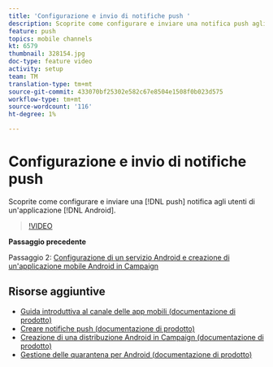 ```yaml
---
title: 'Configurazione e invio di notifiche push '
description: Scoprite come configurare e inviare una notifica push agli utenti delle app Android.
feature: push
topics: mobile channels
kt: 6579
thumbnail: 328154.jpg
doc-type: feature video
activity: setup
team: TM
translation-type: tm+mt
source-git-commit: 433070bf25302e582c67e8504e1508f0b023d575
workflow-type: tm+mt
source-wordcount: '116'
ht-degree: 1%

---
```



# Configurazione e invio di notifiche push

Scoprite come configurare e inviare una [!DNL push] notifica agli utenti di un&#39;applicazione [!DNL Android].

>[!VIDEO](https://video.tv.adobe.com/v/328154?quality=12)

**Passaggio precedente**

Passaggio 2: [Configurazione di un servizio Android e creazione di un&#39;applicazione mobile Android in Campaign](/help/tutorial-getting-started-with-push-notifications-for-android/configuring-an-android-service-in-campaign.md)

## Risorse aggiuntive

* [Guida introduttiva al canale delle app mobili (documentazione di prodotto)](https://experienceleague.adobe.com/docs/campaign-classic/using/sending-messages/sending-push-notifications/about-mobile-app-channel.html#about-mobile-app-channel)
* [Creare notifiche push (documentazione di prodotto)](https://experienceleague.adobe.com/docs/campaign-classic/using/sending-messages/sending-push-notifications/creating-notifications.html#sending-messages)
* [Creazione di una distribuzione Android in Campaign (documentazione di prodotto)](https://experienceleague.adobe.com/docs/campaign-classic/using/sending-messages/sending-push-notifications/configure-the-mobile-app/configuring-the-mobile-application-android.html#creating-android-delivery)
* [Gestione delle quarantena per Android (documentazione di prodotto)](https://experienceleague.adobe.com/docs/campaign-classic/using/sending-messages/monitoring-deliveries/understanding-quarantine-management.html#android-quarantine)
